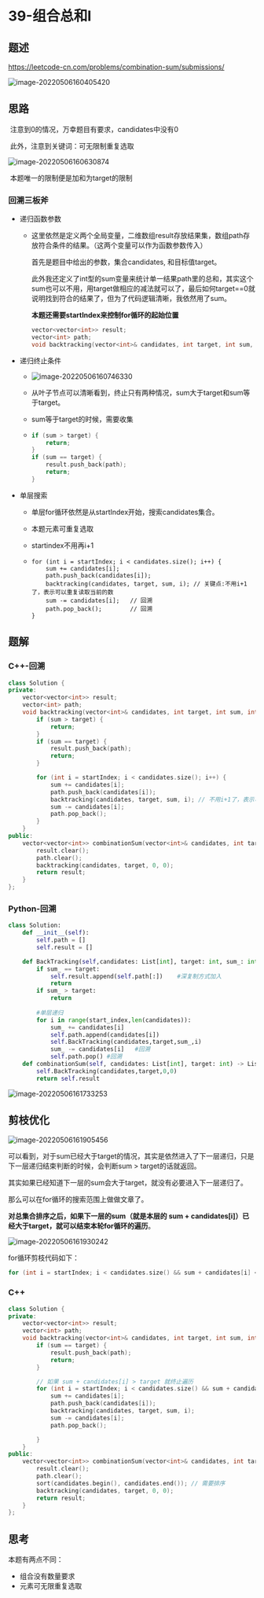 # 39-组合总和Ⅰ

## 题述

https://leetcode-cn.com/problems/combination-sum/submissions/

![image-20220506160405420](https://happygoing.oss-cn-beijing.aliyuncs.com/img/image-20220506160405420.png)

## 思路

​	注意到0的情况，万幸题目有要求，candidates中没有0

​	此外，注意到关键词：可无限制重复选取

![image-20220506160630874](https://happygoing.oss-cn-beijing.aliyuncs.com/img/image-20220506160630874.png)

​	本题唯一的限制便是加和为target的限制

### 回溯三板斧

- 递归函数参数

  - 这里依然是定义两个全局变量，二维数组result存放结果集，数组path存放符合条件的结果。（这两个变量可以作为函数参数传入）

    首先是题目中给出的参数，集合candidates, 和目标值target。

    此外我还定义了int型的sum变量来统计单一结果path里的总和，其实这个sum也可以不用，用target做相应的减法就可以了，最后如何target==0就说明找到符合的结果了，但为了代码逻辑清晰，我依然用了sum。

    **本题还需要startIndex来控制for循环的起始位置**

    ```C++
    vector<vector<int>> result;
    vector<int> path;
    void backtracking(vector<int>& candidates, int target, int sum, int startIndex)
    ```

- 递归终止条件

  - ![image-20220506160746330](https://happygoing.oss-cn-beijing.aliyuncs.com/img/image-20220506160746330.png)

  - 从叶子节点可以清晰看到，终止只有两种情况，sum大于target和sum等于target。

  - sum等于target的时候，需要收集

  - ```C++
    if (sum > target) {
        return;
    }
    if (sum == target) {
        result.push_back(path);
        return;
    }
    ```

- 单层搜索

  - 单层for循环依然是从startIndex开始，搜索candidates集合。

  - 本题元素可重复选取

  - startindex不用再i+1

  - ```
    for (int i = startIndex; i < candidates.size(); i++) {
        sum += candidates[i];
        path.push_back(candidates[i]);
        backtracking(candidates, target, sum, i); // 关键点:不用i+1了，表示可以重复读取当前的数
        sum -= candidates[i];   // 回溯
        path.pop_back();        // 回溯
    }
    ```

## 题解

### C++-回溯

```C++
class Solution {
private:
    vector<vector<int>> result;
    vector<int> path;
    void backtracking(vector<int>& candidates, int target, int sum, int startIndex) {
        if (sum > target) {
            return;
        }
        if (sum == target) {
            result.push_back(path);
            return;
        }

        for (int i = startIndex; i < candidates.size(); i++) {
            sum += candidates[i];
            path.push_back(candidates[i]);
            backtracking(candidates, target, sum, i); // 不用i+1了，表示可以重复读取当前的数
            sum -= candidates[i];
            path.pop_back();
        }
    }
public:
    vector<vector<int>> combinationSum(vector<int>& candidates, int target) {
        result.clear();
        path.clear();
        backtracking(candidates, target, 0, 0);
        return result;
    }
};
```

### Python-回溯

```python
class Solution:
    def __init__(self):
        self.path = []
        self.result = []

    def BackTracking(self,candidates: List[int], target: int, sum_: int, start_index: int) -> None:
        if sum_ == target:
            self.result.append(self.path[:])    #深复制方式加入
            return
        if sum_ > target:
            return
        
        #单层递归
        for i in range(start_index,len(candidates)):
            sum_ += candidates[i]
            self.path.append(candidates[i])
            self.BackTracking(candidates,target,sum_,i)
            sum_ -= candidates[i]   #回溯
            self.path.pop() #回溯
    def combinationSum(self, candidates: List[int], target: int) -> List[List[int]]:
        self.BackTracking(candidates,target,0,0)
        return self.result
```

![image-20220506161733253](https://happygoing.oss-cn-beijing.aliyuncs.com/img/image-20220506161733253.png)

## 剪枝优化

![image-20220506161905456](https://happygoing.oss-cn-beijing.aliyuncs.com/img/image-20220506161905456.png)

可以看到，对于sum已经大于target的情况，其实是依然进入了下一层递归，只是下一层递归结束判断的时候，会判断sum > target的话就返回。

其实如果已经知道下一层的sum会大于target，就没有必要进入下一层递归了。

那么可以在for循环的搜索范围上做做文章了。

**对总集合排序之后，如果下一层的sum（就是本层的 sum + candidates[i]）已经大于target，就可以结束本轮for循环的遍历**。

![image-20220506161930242](https://happygoing.oss-cn-beijing.aliyuncs.com/img/image-20220506161930242.png)

for循环剪枝代码如下：

```C++
for (int i = startIndex; i < candidates.size() && sum + candidates[i] <= target; i++)
```

### C++

```C++
class Solution {
private:
    vector<vector<int>> result;
    vector<int> path;
    void backtracking(vector<int>& candidates, int target, int sum, int startIndex) {
        if (sum == target) {
            result.push_back(path);
            return;
        }

        // 如果 sum + candidates[i] > target 就终止遍历
        for (int i = startIndex; i < candidates.size() && sum + candidates[i] <= target; i++) {
            sum += candidates[i];
            path.push_back(candidates[i]);
            backtracking(candidates, target, sum, i);
            sum -= candidates[i];
            path.pop_back();

        }
    }
public:
    vector<vector<int>> combinationSum(vector<int>& candidates, int target) {
        result.clear();
        path.clear();
        sort(candidates.begin(), candidates.end()); // 需要排序
        backtracking(candidates, target, 0, 0);
        return result;
    }
};
```

## 思考

本题有两点不同：

- 组合没有数量要求
- 元素可无限重复选取